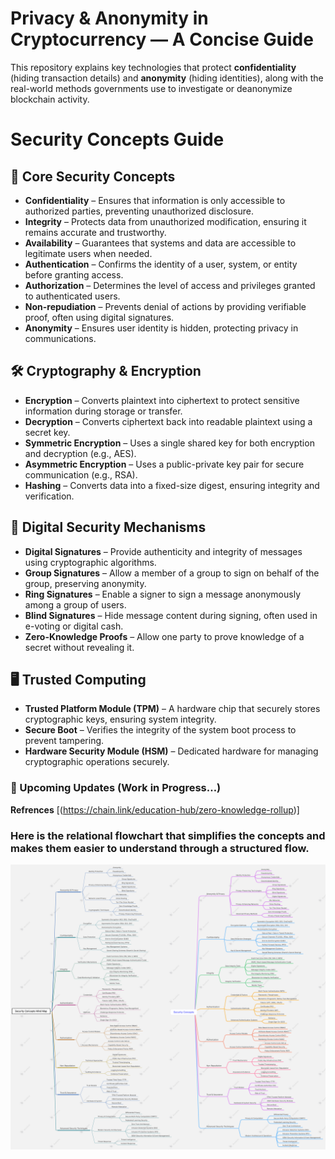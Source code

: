 # Privacy & Anonymity in Cryptocurrency — A Concise Guide

This repository explains key technologies that protect **confidentiality** (hiding transaction details) and **anonymity** (hiding identities), along with the real-world methods governments use to investigate or deanonymize blockchain activity.

# Security Concepts Guide

## 🔑 Core Security Concepts

* **Confidentiality** – Ensures that information is only accessible to authorized parties, preventing unauthorized disclosure.
* **Integrity** – Protects data from unauthorized modification, ensuring it remains accurate and trustworthy.
* **Availability** – Guarantees that systems and data are accessible to legitimate users when needed.
* **Authentication** – Confirms the identity of a user, system, or entity before granting access.
* **Authorization** – Determines the level of access and privileges granted to authenticated users.
* **Non-repudiation** – Prevents denial of actions by providing verifiable proof, often using digital signatures.
* **Anonymity** – Ensures user identity is hidden, protecting privacy in communications.

## 🛠 Cryptography & Encryption

* **Encryption** – Converts plaintext into ciphertext to protect sensitive information during storage or transfer.
* **Decryption** – Converts ciphertext back into readable plaintext using a secret key.
* **Symmetric Encryption** – Uses a single shared key for both encryption and decryption (e.g., AES).
* **Asymmetric Encryption** – Uses a public-private key pair for secure communication (e.g., RSA).
* **Hashing** – Converts data into a fixed-size digest, ensuring integrity and verification.

## 🔏 Digital Security Mechanisms

* **Digital Signatures** – Provide authenticity and integrity of messages using cryptographic algorithms.
* **Group Signatures** – Allow a member of a group to sign on behalf of the group, preserving anonymity.
* **Ring Signatures** – Enable a signer to sign a message anonymously among a group of users.
* **Blind Signatures** – Hide message content during signing, often used in e-voting or digital cash.
* **Zero-Knowledge Proofs** – Allow one party to prove knowledge of a secret without revealing it.

## 🖥 Trusted Computing

* **Trusted Platform Module (TPM)** – A hardware chip that securely stores cryptographic keys, ensuring system integrity.
* **Secure Boot** – Verifies the integrity of the system boot process to prevent tampering.
* **Hardware Security Module (HSM)** – Dedicated hardware for managing cryptographic operations securely.

### 🔄 Upcoming Updates (Work in Progress…)

**Refrences** [(https://chain.link/education-hub/zero-knowledge-rollup)]
### Here is the relational flowchart that simplifies the concepts and makes them easier to understand through a structured flow.
![Structured_Flowchart ](https://raw.githubusercontent.com/Rjesh2006/crypto-confidentiality-anonymity-guide/main/Daily%20To-Do%20List.png)
